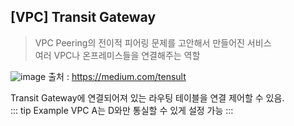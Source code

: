 ## [VPC] Transit Gateway

> VPC Peering의 전이적 피어링 문제를 고안해서 만들어진 서비스  
> 여러 VPC나 온프레미스들을 연결해주는 역할

![image](https://user-images.githubusercontent.com/40623433/219762010-d8882c35-f9c9-487c-9ba7-71be46f91bad.png)
출처 : https://medium.com/tensult

Transit Gateway에 연결되어져 있는 라우팅 테이블을 연결 제어할 수 있음.  
::: tip Example
VPC A는 D와만 통실할 수 있게 설정 가능
:::
